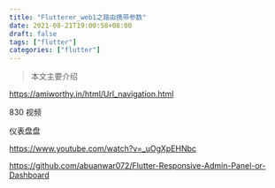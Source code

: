 ```yaml
---
title: "Flutterer_web1之路由携带参数"
date: 2021-08-21T19:00:58+08:00
draft: false
tags: ["flutter"]
categories: ["flutter"]
---
```


> 本文主要介绍

<!--more-->

https://amiworthy.in/html/Url_navigation.html

830 视频



仪表盘盘

https://www.youtube.com/watch?v=_uOgXpEHNbc

https://github.com/abuanwar072/Flutter-Responsive-Admin-Panel-or-Dashboard